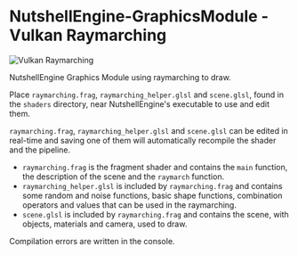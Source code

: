 # NutshellEngine-GraphicsModule - Vulkan Raymarching
![Vulkan Raymarching](https://i.imgur.com/Nl8WA33.png)

NutshellEngine Graphics Module using raymarching to draw.

Place ``raymarching.frag``, ``raymarching_helper.glsl`` and ``scene.glsl``, found in the ``shaders`` directory, near NutshellEngine's executable to use and edit them.

``raymarching.frag``, ``raymarching_helper.glsl`` and ``scene.glsl`` can be edited in real-time and saving one of them will automatically recompile the shader and the pipeline.

- ``raymarching.frag`` is the fragment shader and contains the ``main`` function, the description of the scene and the ``raymarch`` function.
- ``raymarching_helper.glsl`` is included by ``raymarching.frag`` and contains some random and noise functions, basic shape functions, combination operators and values that can be used in the raymarching.
- ``scene.glsl`` is included by ``raymarching.frag`` and contains the scene, with objects, materials and camera, used to draw.

Compilation errors are written in the console.